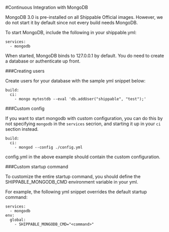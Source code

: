 
#Continuous Integration with MongoDB

MongoDB 3.0 is pre-installed on all Shippable Official images. However, we do not start it by default since not every build needs MongoDB.

To start MongoDB, include the following in your shippable.yml:

```
services:
  - mongodb
```

When started, MongoDB binds to 127.0.0.1 by default. You do need to create a database or authenticate up front.


###Creating users

Create users for your database with the sample yml snippet below:

```
build:
  ci:
    - mongo mytestdb --eval 'db.addUser("shippable", "test");'

```

###Custom config

If you want to start mongodb with custom configuration, you can do this by not specifying `mongodb` in the `services` secrion, and starting it up in your `ci` section instead.

```
build:
  ci:
    - mongod --config ./config.yml

```
config.yml in the above example should contain the custom configuration.

###Custom startup command

To customize the entire startup command, you should define the SHIPPABLE_MONGODB_CMD environment variable in your yml.

For example, the following yml snippet overrides the default startup command:

```
services:
  - mongodb
env:
  global:
    - SHIPPABLE_MONGODB_CMD="<command>"
```
